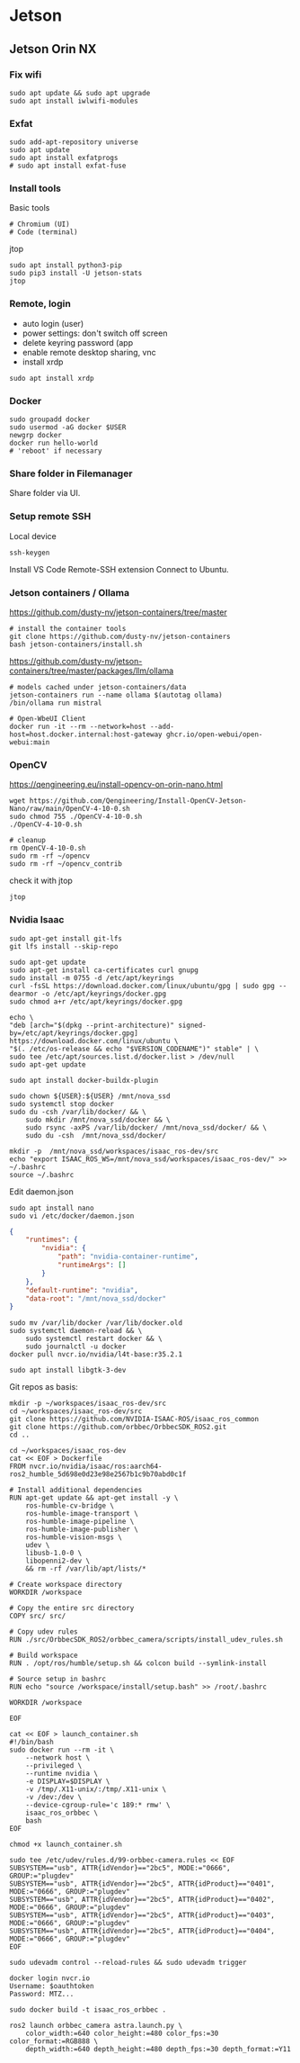 # Jetson

## Jetson Orin NX

### Fix wifi  
```
sudo apt update && sudo apt upgrade
sudo apt install iwlwifi-modules
```

### Exfat
```
sudo add-apt-repository universe
sudo apt update
sudo apt install exfatprogs
# sudo apt install exfat-fuse
```

### Install tools  
Basic tools  
```
# Chromium (UI)
# Code (terminal)
```
jtop  
```
sudo apt install python3-pip
sudo pip3 install -U jetson-stats
jtop
```

### Remote, login
- auto login (user)
- power settings: don't switch off screen
- delete keyring password (app
- enable remote desktop sharing, vnc
- install xrdp
```
sudo apt install xrdp
```

### Docker
```
sudo groupadd docker
sudo usermod -aG docker $USER
newgrp docker
docker run hello-world
# 'reboot' if necessary
```

### Share folder in Filemanager
Share folder via UI.  

### Setup remote SSH
Local device  
```
ssh-keygen
```

Install VS Code Remote-SSH extension
Connect to Ubuntu.

### Jetson containers / Ollama
https://github.com/dusty-nv/jetson-containers/tree/master
```
# install the container tools
git clone https://github.com/dusty-nv/jetson-containers
bash jetson-containers/install.sh
```
https://github.com/dusty-nv/jetson-containers/tree/master/packages/llm/ollama
```
# models cached under jetson-containers/data
jetson-containers run --name ollama $(autotag ollama)
/bin/ollama run mistral

# Open-WbeUI Client
docker run -it --rm --network=host --add-host=host.docker.internal:host-gateway ghcr.io/open-webui/open-webui:main
```

### OpenCV
https://qengineering.eu/install-opencv-on-orin-nano.html
```
wget https://github.com/Qengineering/Install-OpenCV-Jetson-Nano/raw/main/OpenCV-4-10-0.sh
sudo chmod 755 ./OpenCV-4-10-0.sh
./OpenCV-4-10-0.sh

# cleanup
rm OpenCV-4-10-0.sh
sudo rm -rf ~/opencv
sudo rm -rf ~/opencv_contrib
```
check it with jtop
```
jtop
```

### Nvidia Isaac
```
sudo apt-get install git-lfs
git lfs install --skip-repo
```

```
sudo apt-get update
sudo apt-get install ca-certificates curl gnupg
sudo install -m 0755 -d /etc/apt/keyrings
curl -fsSL https://download.docker.com/linux/ubuntu/gpg | sudo gpg --dearmor -o /etc/apt/keyrings/docker.gpg
sudo chmod a+r /etc/apt/keyrings/docker.gpg

echo \
"deb [arch="$(dpkg --print-architecture)" signed-by=/etc/apt/keyrings/docker.gpg] https://download.docker.com/linux/ubuntu \
"$(. /etc/os-release && echo "$VERSION_CODENAME")" stable" | \
sudo tee /etc/apt/sources.list.d/docker.list > /dev/null
sudo apt-get update

sudo apt install docker-buildx-plugin
```

```
sudo chown ${USER}:${USER} /mnt/nova_ssd
sudo systemctl stop docker
sudo du -csh /var/lib/docker/ && \
    sudo mkdir /mnt/nova_ssd/docker && \
    sudo rsync -axPS /var/lib/docker/ /mnt/nova_ssd/docker/ && \
    sudo du -csh  /mnt/nova_ssd/docker/
```

```
mkdir -p  /mnt/nova_ssd/workspaces/isaac_ros-dev/src
echo "export ISAAC_ROS_WS=/mnt/nova_ssd/workspaces/isaac_ros-dev/" >> ~/.bashrc
source ~/.bashrc
```

Edit daemon.json
```
sudo apt install nano
sudo vi /etc/docker/daemon.json
```

```json
{
    "runtimes": {
        "nvidia": {
            "path": "nvidia-container-runtime",
            "runtimeArgs": []
        }
    },
    "default-runtime": "nvidia",
    "data-root": "/mnt/nova_ssd/docker"
}
```

```
sudo mv /var/lib/docker /var/lib/docker.old
sudo systemctl daemon-reload && \
    sudo systemctl restart docker && \
    sudo journalctl -u docker
docker pull nvcr.io/nvidia/l4t-base:r35.2.1
```

```
sudo apt install libgtk-3-dev
```

Git repos as basis:
```
mkdir -p ~/workspaces/isaac_ros-dev/src
cd ~/workspaces/isaac_ros-dev/src
git clone https://github.com/NVIDIA-ISAAC-ROS/isaac_ros_common
git clone https://github.com/orbbec/OrbbecSDK_ROS2.git
cd ..
```

```
cd ~/workspaces/isaac_ros-dev
cat << EOF > Dockerfile
FROM nvcr.io/nvidia/isaac/ros:aarch64-ros2_humble_5d698e0d23e98e2567b1c9b70abd0c1f

# Install additional dependencies
RUN apt-get update && apt-get install -y \
    ros-humble-cv-bridge \
    ros-humble-image-transport \
    ros-humble-image-pipeline \
    ros-humble-image-publisher \
    ros-humble-vision-msgs \
    udev \
    libusb-1.0-0 \
    libopenni2-dev \
    && rm -rf /var/lib/apt/lists/*

# Create workspace directory
WORKDIR /workspace

# Copy the entire src directory
COPY src/ src/

# Copy udev rules
RUN ./src/OrbbecSDK_ROS2/orbbec_camera/scripts/install_udev_rules.sh

# Build workspace
RUN . /opt/ros/humble/setup.sh && colcon build --symlink-install

# Source setup in bashrc
RUN echo "source /workspace/install/setup.bash" >> /root/.bashrc

WORKDIR /workspace

EOF
```

```
cat << EOF > launch_container.sh
#!/bin/bash
sudo docker run --rm -it \
    --network host \
    --privileged \
    --runtime nvidia \
    -e DISPLAY=$DISPLAY \
    -v /tmp/.X11-unix/:/tmp/.X11-unix \
    -v /dev:/dev \
    --device-cgroup-rule='c 189:* rmw' \
    isaac_ros_orbbec \
    bash
EOF

chmod +x launch_container.sh
```

```
sudo tee /etc/udev/rules.d/99-orbbec-camera.rules << EOF
SUBSYSTEM=="usb", ATTR{idVendor}=="2bc5", MODE:="0666", GROUP:="plugdev"
SUBSYSTEM=="usb", ATTR{idVendor}=="2bc5", ATTR{idProduct}=="0401", MODE:="0666", GROUP:="plugdev"
SUBSYSTEM=="usb", ATTR{idVendor}=="2bc5", ATTR{idProduct}=="0402", MODE:="0666", GROUP:="plugdev"
SUBSYSTEM=="usb", ATTR{idVendor}=="2bc5", ATTR{idProduct}=="0403", MODE:="0666", GROUP:="plugdev"
SUBSYSTEM=="usb", ATTR{idVendor}=="2bc5", ATTR{idProduct}=="0404", MODE:="0666", GROUP:="plugdev"
EOF

sudo udevadm control --reload-rules && sudo udevadm trigger
```

```
docker login nvcr.io
Username: $oauthtoken
Password: MTZ...

sudo docker build -t isaac_ros_orbbec .
```


```
ros2 launch orbbec_camera astra.launch.py \
    color_width:=640 color_height:=480 color_fps:=30 color_format:=RGB888 \
    depth_width:=640 depth_height:=480 depth_fps:=30 depth_format:=Y11
```


```
```


```
```


```
```

